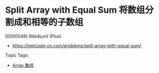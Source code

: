 # Split Array with Equal Sum 将数组分割成和相等的子数组

[0000548] (Medium) (Plus)

- https://leetcode-cn.com/problems/split-array-with-equal-sum/

Topic Tags:

- [Array 数组](https://leetcode-cn.com/tag/array/)

